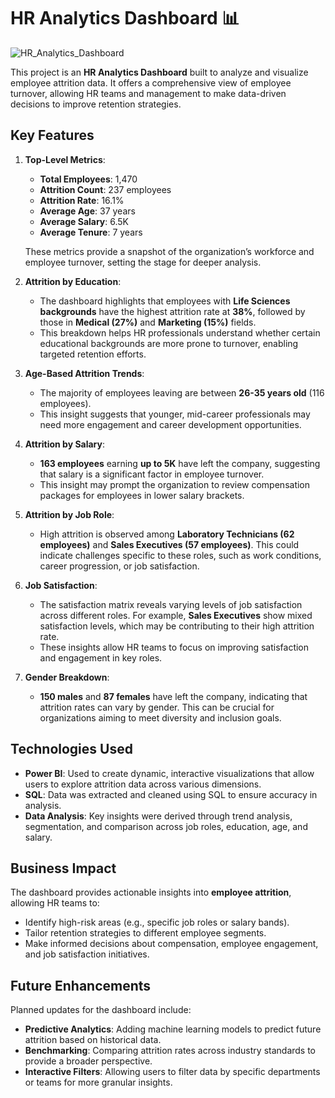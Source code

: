 
# HR Analytics Dashboard 📊


![HR_Analytics_Dashboard](https://github.com/user-attachments/assets/6c9364a2-9e21-47c9-ad26-ccf7024ffcb6)


This project is an **HR Analytics Dashboard** built to analyze and visualize employee attrition data. It offers a comprehensive view of employee turnover, allowing HR teams and management to make data-driven decisions to improve retention strategies.

## Key Features

1. **Top-Level Metrics**:
   - **Total Employees**: 1,470
   - **Attrition Count**: 237 employees
   - **Attrition Rate**: 16.1%
   - **Average Age**: 37 years
   - **Average Salary**: 6.5K
   - **Average Tenure**: 7 years

   These metrics provide a snapshot of the organization’s workforce and employee turnover, setting the stage for deeper analysis.

2. **Attrition by Education**:
   - The dashboard highlights that employees with **Life Sciences backgrounds** have the highest attrition rate at **38%**, followed by those in **Medical (27%)** and **Marketing (15%)** fields. 
   - This breakdown helps HR professionals understand whether certain educational backgrounds are more prone to turnover, enabling targeted retention efforts.

3. **Age-Based Attrition Trends**:
   - The majority of employees leaving are between **26-35 years old** (116 employees). 
   - This insight suggests that younger, mid-career professionals may need more engagement and career development opportunities.

4. **Attrition by Salary**:
   - **163 employees** earning **up to 5K** have left the company, suggesting that salary is a significant factor in employee turnover. 
   - This insight may prompt the organization to review compensation packages for employees in lower salary brackets.

5. **Attrition by Job Role**:
   - High attrition is observed among **Laboratory Technicians (62 employees)** and **Sales Executives (57 employees)**. This could indicate challenges specific to these roles, such as work conditions, career progression, or job satisfaction.

6. **Job Satisfaction**:
   - The satisfaction matrix reveals varying levels of job satisfaction across different roles. For example, **Sales Executives** show mixed satisfaction levels, which may be contributing to their high attrition rate. 
   - These insights allow HR teams to focus on improving satisfaction and engagement in key roles.

7. **Gender Breakdown**:
   - **150 males** and **87 females** have left the company, indicating that attrition rates can vary by gender. This can be crucial for organizations aiming to meet diversity and inclusion goals.

## Technologies Used

- **Power BI**: Used to create dynamic, interactive visualizations that allow users to explore attrition data across various dimensions.
- **SQL**: Data was extracted and cleaned using SQL to ensure accuracy in analysis.
- **Data Analysis**: Key insights were derived through trend analysis, segmentation, and comparison across job roles, education, age, and salary.

## Business Impact

The dashboard provides actionable insights into **employee attrition**, allowing HR teams to:
- Identify high-risk areas (e.g., specific job roles or salary bands).
- Tailor retention strategies to different employee segments.
- Make informed decisions about compensation, employee engagement, and job satisfaction initiatives.

## Future Enhancements

Planned updates for the dashboard include:
- **Predictive Analytics**: Adding machine learning models to predict future attrition based on historical data.
- **Benchmarking**: Comparing attrition rates across industry standards to provide a broader perspective.
- **Interactive Filters**: Allowing users to filter data by specific departments or teams for more granular insights.


